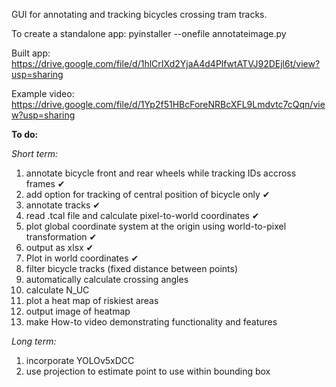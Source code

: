 GUI for annotating and tracking bicycles crossing tram tracks.

To create a standalone app: pyinstaller --onefile annotateimage.py

Built app: <https://drive.google.com/file/d/1hlCrIXd2YjaA4d4PlfwtATVJ92DEjl6t/view?usp=sharing>

Example video: <https://drive.google.com/file/d/1Yp2f51HBcForeNRBcXFL9Lmdvtc7cQqn/view?usp=sharing>


**To do:**

_Short term:_
1. annotate bicycle front and rear wheels while tracking IDs accross frames ✔
2. add option for tracking of central position of bicycle only ✔
3. annotate tracks ✔
4. read .tcal file and calculate pixel-to-world coordinates ✔
5. plot global coordinate system at the origin using world-to-pixel transformation ✔
6. output as xlsx ✔
7. Plot in world coordinates ✔
8. filter bicycle tracks (fixed distance between points)
9. automatically calculate crossing angles
10. calculate N_UC
11. plot a heat map of riskiest areas
12. output image of heatmap
13. make How-to video demonstrating functionality and features


_Long term:_
1. incorporate YOLOv5xDCC
2. use projection to estimate point to use within bounding box
